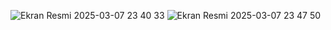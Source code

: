 ![Ekran Resmi 2025-03-07 23 40 33](https://github.com/user-attachments/assets/f20fc9a8-e545-4343-bd6a-74f573928837)
![Ekran Resmi 2025-03-07 23 47 50](https://github.com/user-attachments/assets/2682c779-e386-448a-830c-434d1bab100f)
